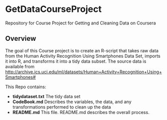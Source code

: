 # GetDataCourseProject
Repository for Course Project for Getting and Cleaning Data on Coursera

## Overview
The goal of this Course project is to create an R-script that takes raw data from the Human Activity Recognition Using Smartphones Data Set, imports it into R, and transforms it into a tidy data subset.
The source data is available from http://archive.ics.uci.edu/ml/datasets/Human+Activity+Recognition+Using+Smartphones#


This Repo contains:
- **tidydataset.txt**	The tidy data set
- **CodeBook.md** 		Describes the variables, the data, and any transformations performed to clean up the data
- **README.md**			  This file. README.md describes the overall process.

